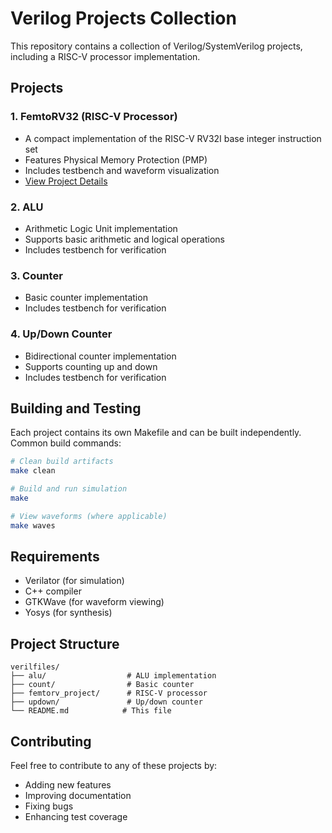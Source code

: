 # Verilog Projects Collection

This repository contains a collection of Verilog/SystemVerilog projects, including a RISC-V processor implementation.

## Projects

### 1. FemtoRV32 (RISC-V Processor)
- A compact implementation of the RISC-V RV32I base integer instruction set
- Features Physical Memory Protection (PMP)
- Includes testbench and waveform visualization
- [View Project Details](femtorv_project/README.md)

### 2. ALU
- Arithmetic Logic Unit implementation
- Supports basic arithmetic and logical operations
- Includes testbench for verification

### 3. Counter
- Basic counter implementation
- Includes testbench for verification

### 4. Up/Down Counter
- Bidirectional counter implementation
- Supports counting up and down
- Includes testbench for verification

## Building and Testing

Each project contains its own Makefile and can be built independently. Common build commands:

```bash
# Clean build artifacts
make clean

# Build and run simulation
make

# View waveforms (where applicable)
make waves
```

## Requirements

- Verilator (for simulation)
- C++ compiler
- GTKWave (for waveform viewing)
- Yosys (for synthesis)

## Project Structure
```
verilfiles/
├── alu/                  # ALU implementation
├── count/                # Basic counter
├── femtorv_project/      # RISC-V processor
├── updown/               # Up/down counter
└── README.md            # This file
```

## Contributing

Feel free to contribute to any of these projects by:
- Adding new features
- Improving documentation
- Fixing bugs
- Enhancing test coverage 